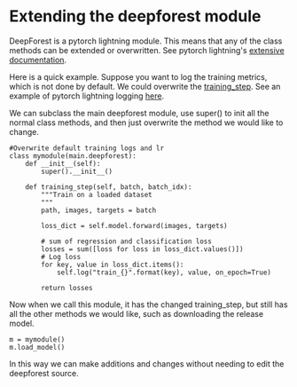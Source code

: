 # Extending the deepforest module

DeepForest is a pytorch lightning module. This means that any of the class methods can be extended or overwritten. See pytorch lightning's [extensive documentation](https://pytorch-lightning.readthedocs.io/en/latest/starter/introduction_guide.html).

Here is a quick example. Suppose you want to log the training metrics, which is not done by default. We could overwrite the [training_step](https://pytorch-lightning.readthedocs.io/en/latest/common/lightning_module.html?highlight=training_step#training-loop). See an example of pytorch lightning logging [here](https://pytorch-lightning.readthedocs.io/en/latest/common/loggers.html).

We can subclass the main deepforest module, use super() to init all the normal class methods, and then just overwrite the method we would like to change.

```
#Overwrite default training logs and lr
class mymodule(main.deepforest):
    def __init__(self):
        super().__init__()
    
    def training_step(self, batch, batch_idx):
        """Train on a loaded dataset
        """
        path, images, targets = batch
    
        loss_dict = self.model.forward(images, targets)
    
        # sum of regression and classification loss
        losses = sum([loss for loss in loss_dict.values()])
        # Log loss
        for key, value in loss_dict.items():
            self.log("train_{}".format(key), value, on_epoch=True)
            
        return losses
```

Now when we call this module, it has the changed training_step, but still has all the other methods we would like, such as downloading the release model.

```
m = mymodule()
m.load_model() 

```
In this way we can make additions and changes without needing to edit the deepforest source.